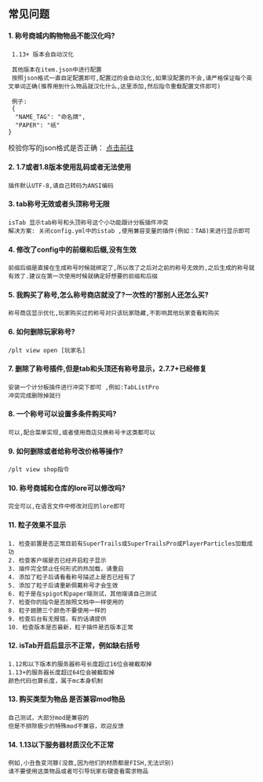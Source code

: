 ## 常见问题

#### 1. 称号商城内购物物品不能汉化吗?

```
 1.13+ 版本会自动汉化
 
 其他版本在item.json中进行配置
 按照json格式一直自定配置即可,配置过的会自动汉化,如果没配置的不会,请严格保证每个英文单词正确(推荐用到什么物品就汉化什么,这里添加,然后指令重载配置文件即可)
 
 例子:
 {
  "NAME_TAG": "命名牌",
  "PAPER": "纸"
}
```

校验你写的json格式是否正确： [点击前往](https://www.json.cn/)

#### 2. 1.7或者1.8版本使用乱码或者无法使用

```
插件默认UTF-8,请自己转码为ANSI编码
```

#### 3. tab称号无效或者头顶称号无限

```
isTab 显示tab称号和头顶称号这个小功能跟计分板插件冲突
解决方案: 关闭config.yml中的istab ,使用兼容变量的插件(例如：TAB)来进行显示即可
```

#### 4. 修改了config中的前缀和后缀,没有生效

```
前缀后缀是直接在生成称号时候就绑定了,所以改了之后对之前的称号无效的,之后生成的称号就有效了.建议在第一次使用时候就确定好想要的前缀和后缀
```

#### 5. 我购买了称号,怎么称号商店就没了?一次性的?那别人还怎么买?

```
称号商店显示优化,玩家购买过的称号对只该玩家隐藏,不影响其他玩家查看和购买
```

#### 6. 如何删除玩家称号?

```
/plt view open [玩家名]
```

#### 7. 删除了称号插件,但是tab和头顶还有称号显示，2.7.7+已经修复

```
安装一个计分板插件进行冲突下即可 ,例如:TabListPro
冲突完成删除掉就行
```

#### 8. 一个称号可以设置多条件购买吗?

```
可以,配合菜单实现,或者使用商店兑换称号卡这类都可以
```

#### 9. 如何删除或者给称号改价格等操作?

```
/plt view shop指令
```

#### 10. 称号商城和仓库的lore可以修改吗?

```
完全可以,在语言文件中修改对应的lore即可
```

#### 11. 粒子效果不显示

```
1. 检查前置是否正常目前有SuperTrails或SuperTrailsPro或PlayerParticles加载成功
2. 检查客户端是否已经开启粒子显示
3. 插件完全禁止任何形式的热加载，请重启
4. 添加了粒子后请看看称号描述上是否已经有了
5. 添加了粒子后请重新佩戴称号才会生效
6. 粒子是在spigot和paper端测试，其他端请自己测试
7. 检查你的指令是否按照文档中一样使用的
8. 粒子翅膀三个颜色不要使用一样的
9. 检查后台有无报错，有的话请提供
10. 检查版本是否最新，粒子插件是否版本正常
```

#### 12. isTab开启后显示不正常，例如缺右括号

```
1.12和以下版本的服务器称号长度超过16位会被截取掉
1.13+的服务器长度超过64位会被截取掉
颜色代码也算长度，属于mc本身机制
```

#### 13. 购买类型为物品 是否兼容mod物品

```
自己测试，大部分mod是兼容的
但是不排除极少的特殊mod不兼容，欢迎反馈
```

#### 14. 1.13以下服务器材质汉化不正常

```
例如,小丑鱼变河豚(没救,因为他们的材质都是FISH,无法识别)
请不要使用这类物品或者可引导玩家右键查看需求物品
```